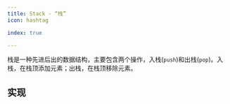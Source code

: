 ```yaml
---
title: Stack - “栈”
icon: hashtag

index: true

---
```


  栈是一种先进后出的数据结构，主要包含两个操作，入栈(`push`)和出栈(`pop`)。入栈，在栈顶添加元素；出栈，在栈顶移除元素。
  
<!-- more -->

## 实现

<!-- 🟢 用队列实现栈 -->
<!-- @include: @leetcode/problems/0x0200.md#0225 -->

<!-- 🟢 用栈实现队列 -->
<!-- @include: @leetcode/problems/0x0200.md#0232 -->

